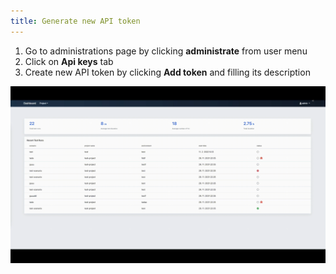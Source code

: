 ```yaml
---
title: Generate new API token
---
```


1. Go to administrations page by clicking **administrate** from user menu
2. Click on **Api keys** tab
3. Create new API token by clicking **Add token** and filling its description

![generate api key](../../../static/img/apikey.gif)
